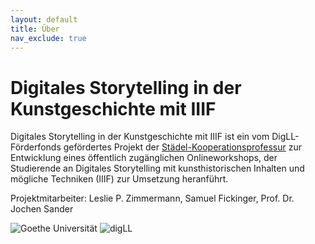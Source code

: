 ```yaml
---
layout: default
title: Über
nav_exclude: true
---
```


# Digitales Storytelling in der Kunstgeschichte mit IIIF
Digitales Storytelling in der Kunstgeschichte mit IIIF ist ein vom DigLL-Förderfonds gefördertes Projekt der [Städel-Kooperationsprofessur](https://www.kunst.uni-frankfurt.de/de/mitarbeiter/seiten/prof-dr-jochen-sander/selbstdarstellung/) zur Entwicklung eines öffentlich zugänglichen Onlineworkshops, der Studierende an Digitales Storytelling mit kunsthistorischen Inhalten und mögliche Techniken (IIIF) zur Umsetzung heranführt.

Projektmitarbeiter: Leslie P. Zimmermann, Samuel Fickinger, Prof. Dr. Jochen Sander

![Goethe Universität](https://leszimmermann.github.io/digitales-storytelling/img/goethe-university.png)
![digLL](/digitales-storytelling/img/digLL.png)